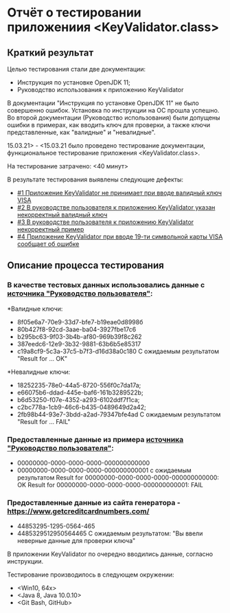# Отчёт о тестировании приложениия <KeyValidator.class>

## Краткий результат

Целью тестирования стали две документации: 
 - Инструкция по установке OpenJDK 11;
 - Руководство использования к приложению KeyValidator
 
 В документации "Инструкция по установке OpenJDK 11" не было совершенно ошибок. Установка по инструкции на ОС прошла успешно. Во второй документации (Руководство использования) были допущены ошибки в примерах, как вводить ключ для проверки, а также ключи представленные, как "валидные" и "невалидные".

15.03.21> - <15.03.21 было проведено тестирование документации, функциональное тестирование приложения <KeyValidator.class>.

На тестирование затрачено: <40 минут>

В результате тестирования выявлены следующие дефекты:
* [#1 Приложение KeyValidator не принимает при вводе валидный ключ VISA](https://github.com/ZmbOrk/Homework-1.1---2-Java/issues/1)
* [#2 В руководстве пользователя к приложению KeyValidator указан некорректный валидный ключ](https://github.com/ZmbOrk/Homework-1.1---2-Java/issues/2)
* [#3 В руководстве пользователя к приложению KeyValidator некорректный пример](https://github.com/ZmbOrk/Homework-1.1---2-Java/issues/3)
* [#4 Приложение KeyValidator при вводе 19-ти символьной карты VISA сообщает об ошибке](https://github.com/ZmbOrk/Homework-1.1---2-Java/issues/4)

## Описание процесса тестирования

### В качестве тестовых данных использовались данные с [источника "Руководство пользователя"](https://github.com/netology-code/javaqa-homeworks/blob/master/intro/user-manual.md):
*Валидные ключи: 
- 8f05e6a7-70e9-33d7-bfe7-b19eae0d8998б
- 80b427f8-92cd-3aae-ba04-3927fbe17c6
- b295bc63-9f03-3b4b-af80-969b39f8c262
- 387eedc6-12e9-3b32-9881-63b6b5e85317
- c19a8cf9-5c3a-37c5-b7f3-d16d38a0c180
 С ожидаемым результатом "Result for ... OK" 

*Невалидные ключи: 
- 18252235-78e0-44a5-8720-556f0c7da17a;
- e66075b6-ddad-445e-baf6-161b3289522b;
- b6d53250-f07e-4352-a293-6102ddf7f1ca;
- c2bc778a-1cb9-46c6-b435-0489649d2a42;
- 2fb98b44-93e7-3bdd-a2ad-79347bfe4ad 
С ожидаемым результатом "Result for ... FAIL"

### Предоставленные данные из примера [источника "Руководство пользователя"](https://github.com/netology-code/javaqa-homeworks/blob/master/intro/user-manual.md):
- 00000000-0000-0000-0000-000000000000
- 00000000-0000-0000-0000-000000000001 
с ожидаемым результатом 
Result for 00000000-0000-0000-0000-000000000000: OK
Result for 00000000-0000-0000-0000-000000000001: FAIL

### Предоставленные данные из сайта генератора -  https://www.getcreditcardnumbers.com/
- 44853295-1295-0564-465 
- 4485329512950564465 
C ожидаемым результатом: "Вы ввели неверные данные для проверки ключа"

В приложении KeyValidator по очередно вводились данные, согласно инструкции. 


Тестирование производилось в следующем окружении:
* <Win10, 64x>
* <Java 8, Java 10.0.10>
* <Git Bash, GitHub>  

